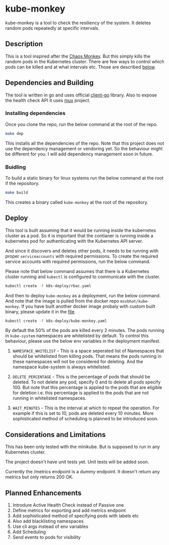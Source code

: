 # kube-monkey

kube-monkey is a tool to check the resiliency of the system. It deletes
random pods repeatedly at specific intervals.

## Description

This is a tool inspired after the
[Chaos Monkey](https://en.wikipedia.org/wiki/Chaos_engineering#Chaos_Monkey).
But this simply kills the random pods in the Kubernetes cluster. There are few
ways to control which pods can be killed and at what intervals etc. Those are
described [below](https://github.com/msvbhat/kube-monkey#deploy).

## Dependencies and Building

The tool is written in go and uses official
[client-go](https://github.com/kubernetes/client-go/) library. Also to expose
the health check API it uses [mux](https://github.com/gorilla/mux) project.

### Installing dependencies

Once you clone the repo, run the below command at the root of the repo.

```bash
make dep
```

This installs all the dependencies of the repo. Note that this project does
not use the dependency management or vendoring yet. So the behaviour might
be different for you. I will add dependency management soon in future.

### Buidling

To build a static binary for linux systems run the below command at the root
if the repository.

```bash
make build
```

This creates a binary called `kube-monkey` at the root of the repository.

## Deploy

This tool is built assuming that it would be running inside the kubernetes
cluster as a pod. So it is important that the contianer is running inside
a kubernetes pod for authenticating with the Kubernetes API server.

And since it discovers and deletes other pods, it needs to be running with
proper `serviceaccounts` with required permissions. To create the required
service accounts with required permissions, run the below command.

Please note that below command assumes that there is a Kubernetes cluster
running and `kubectl` is configured to communicate with the cluster.

```bash
kubectl create -f k8s-deploy/rbac.yaml
```
And then to deploy `kube-monkey` as a deployment, run the below command. And
note that the image is pulled from the docker repo `msvbhat/kube-monkey`. If
you have built another docker image probaly with custom built binary, please
update it in the [file](k8s-deploy/kube-monkey.yaml).

```bash
kubectl create -f k8s-deploy/kube-monkey.yaml
```

By default the 50% of the pods are killed every 2 minutes. The pods running
in `kube-system` namespaces are whitelisted by default. To control this
behaviour, please use the below env variables in the deployment manifest.

1. `NAMESPACE_WHITELIST` - This is a space seperated list of Namespaces that
    should be whitelisted from killing pods. That means the pods running in
    these namespaces will not be considered for deleting. And the namespace
    kube-system is always whitelisted.

2. `DELETE_PERCENTAGE` - This is the percentage of pods that should be
    deleted. To not delete any pod, specify 0 and to delete all pods
    specify 100. But note that this percentage is applied to the pods that
    are eligible for deletion i.e. this percentage is applied to the pods
    that are not running in whitelisted namespaces.

3. `WAIT_MINUTES` - This is the interval at which to repeat the operation.
    For example if this is set to 10, pods are deleted every 10 minutes.
    More sophisticated method of scheduling is planned to be introduced soon.

## Considerations and Limitations

This has been only tested with the minikube. But is supposed to run in any
Kubernetes cluster.

The project doesn't have unit tests yet. Unit tests will be added soon.

Currently the /metrics endpoint is a dummy endpoint. It doesn't return any
metrics but only returns 200 OK.

## Planned Enhancements

1. Introdure Active Health Check instead of Passive one
1. Define metrics for exporting and add metrics endpoint
1. Add sophisticated method of specifying pods with labels etc
1. Also add blacklisting namespaces
1. Use cli args instead of env variables
1. Add Scheduling
1. Send events to pods for visibility
